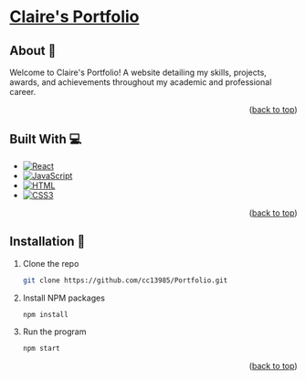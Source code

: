# [Claire's Portfolio](https://cc13985.netlify.app)

<!-- ABOUT THE PROJECT -->
## About 🍰

Welcome to Claire's Portfolio! A website detailing my skills, projects, awards, and achievements throughout my academic and professional career.
<p align="right">(<a href="#readme-top">back to top</a>)</p>

## Built With 💻

* [![React][React.com]][React-url]
* [![JavaScript][JS.js]][JS-url]
* [![HTML][HTML.com]][HTML-url]
* [![CSS3][CSS.com]][CSS-url]

<p align="right">(<a href="#readme-top">back to top</a>)</p>

<!-- GETTING STARTED -->
## Installation 🎁

1. Clone the repo
   ```sh
   git clone https://github.com/cc13985/Portfolio.git
   ```
2. Install NPM packages
   ```sh
   npm install
   ```
3. Run the program
   ```sh
   npm start
   ```
<p align="right">(<a href="#readme-top">back to top</a>)</p>

<!-- MARKDOWN LINKS & IMAGES -->
[JS.js]: https://img.shields.io/badge/javascript-%23323330.svg?style=for-the-badge&logo=javascript&logoColor=%23F7DF1E
[JS-url]: https://JavaScript.com/
[HTML.com]: https://img.shields.io/badge/html5-%23E34F26.svg?style=for-the-badge&logo=html5&logoColor=white
[HTML-url]: https://html.com/
[CSS.com]: https://img.shields.io/badge/css3-%231572B6.svg?style=for-the-badge&logo=css3&logoColor=white 
[CSS-url]: https://www.w3.org/Style/CSS/Overview.en.html#
[React.com]: https://img.shields.io/badge/React-20232A?style=for-the-badge&logo=react&logoColor=61DAFB
[React-url]: https://react.dev/
